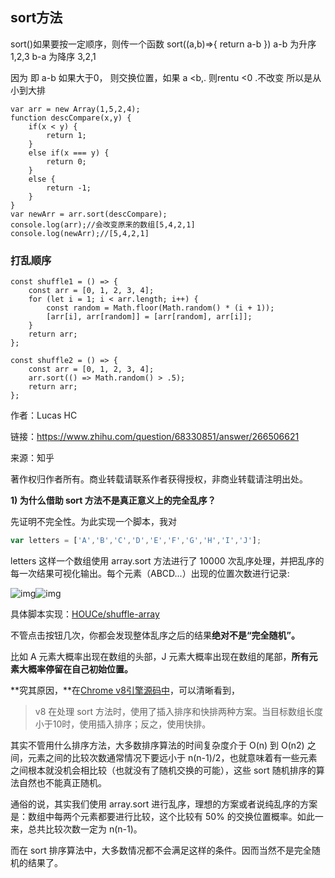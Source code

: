 ## sort方法
sort()如果要按一定顺序，则传一个函数
sort((a,b)=>{
    return a-b
})
a-b 为升序 1,2,3
b-a 为降序 3,2,1

因为  即 a-b 如果大于0， 则交换位置，如果 a <b,. 则rentu <0 .不改变 所以是从小到大排

```
var arr = new Array(1,5,2,4);
function descCompare(x,y) {
    if(x < y) {
        return 1;
    }
    else if(x === y) {
        return 0;
    }
    else {
        return -1;
    }
}
var newArr = arr.sort(descCompare);
console.log(arr);//会改变原来的数组[5,4,2,1]
console.log(newArr);//[5,4,2,1]
```

### 打乱顺序

```
const shuffle1 = () => {
    const arr = [0, 1, 2, 3, 4];
    for (let i = 1; i < arr.length; i++) {
        const random = Math.floor(Math.random() * (i + 1));
        [arr[i], arr[random]] = [arr[random], arr[i]];
    }
    return arr;
};

const shuffle2 = () => {
    const arr = [0, 1, 2, 3, 4];
    arr.sort(() => Math.random() > .5);
    return arr;
};

```

作者：Lucas HC

链接：https://www.zhihu.com/question/68330851/answer/266506621

来源：知乎

著作权归作者所有。商业转载请联系作者获得授权，非商业转载请注明出处。

**1) 为什么借助 sort 方法不是真正意义上的完全乱序？**

先证明不完全性。为此实现一个脚本，我对

```js
var letters = ['A','B','C','D','E','F','G','H','I','J'];
```

letters 这样一个数组使用 array.sort  方法进行了 10000 次乱序处理，并把乱序的每一次结果可视化输出。每个元素（ABCD...）出现的位置次数进行记录:

![img](https://pic4.zhimg.com/50/v2-d82ef426dc5445185a27d46976896909_hd.jpg)![img](https://pic4.zhimg.com/80/v2-d82ef426dc5445185a27d46976896909_hd.jpg)

具体脚本实现：[HOUCe/shuffle-array](https://link.zhihu.com/?target=https%3A//github.com/HOUCe/shuffle-array)

不管点击按钮几次，你都会发现整体乱序之后的结果**绝对不是“完全随机”。**

比如 A 元素大概率出现在数组的头部，J 元素大概率出现在数组的尾部，**所有元素大概率停留在自己初始位置。**



**究其原因，**在[Chrome v8引擎源码中](https://link.zhihu.com/?target=https%3A//github.com/v8/v8/blob/master/src/js/array.js)，可以清晰看到，

> v8 在处理 sort 方法时，使用了插入排序和快排两种方案。当目标数组长度小于10时，使用插入排序；反之，使用快排。



其实不管用什么排序方法，大多数排序算法的时间复杂度介于 O(n) 到 O(n2) 之间，元素之间的比较次数通常情况下要远小于 n(n-1)/2，也就意味着有一些元素之间根本就没机会相比较（也就没有了随机交换的可能），这些 sort 随机排序的算法自然也不能真正随机。 

通俗的说，其实我们使用 array.sort 进行乱序，理想的方案或者说纯乱序的方案是：数组中每两个元素都要进行比较，这个比较有 50% 的交换位置概率。如此一来，总共比较次数一定为 n(n-1)。

而在 sort 排序算法中，大多数情况都不会满足这样的条件。因而当然不是完全随机的结果了。